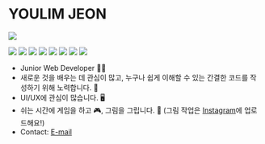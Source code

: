 # YOULIM JEON

<img src="https://github.com/youlimjeon/.github-images/blob/master/profile/profile.jpg" />

<p align="left">
  <img src="https://img.shields.io/badge/JavaScript-yellow.svg" />
  <img src="https://img.shields.io/badge/HTML-orange.svg" />
  <img src="https://img.shields.io/badge/CSS-red.svg" />
  <img src="https://img.shields.io/badge/React-blue.svg" />
  <img src="https://img.shields.io/badge/Redux-purple.svg" />
  <img src="https://img.shields.io/badge/NodeJS-yellowgreen.svg" />
  <img src="https://img.shields.io/badge/Express-brightgreen.svg" />
  <img src="https://img.shields.io/badge/MongoDB-green.svg" />
</p>

- Junior Web Developer 👩‍💻
- 새로운 것을 배우는 데 관심이 많고, 누구나 쉽게 이해할 수 있는 간결한 코드를 작성하기 위해 노력합니다. 💪
- UI/UX에 관심이 많습니다. 🖥
- 쉬는 시간에 게임을 하고 🎮, 그림을 그립니다. 🎨 (그림 작업은 [Instagram](https://www.instagram.com/traumerei_eluka/)에 업로드해요!)
- Contact: [E-mail](youlimjeon@gmail.com)
